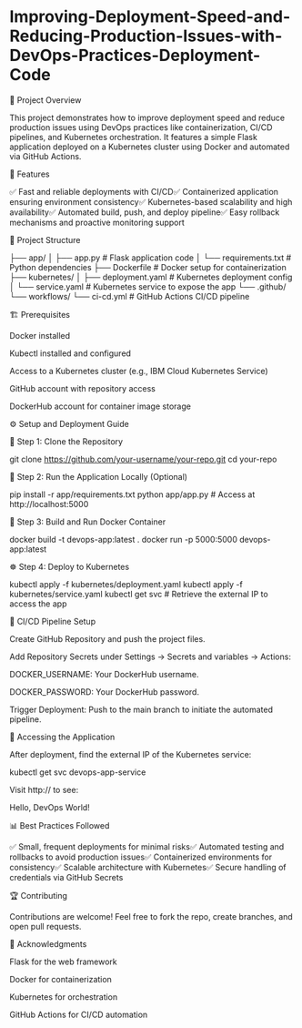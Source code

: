 # Improving-Deployment-Speed-and-Reducing-Production-Issues-with-DevOps-Practices-Deployment-Code

🚀 Project Overview

This project demonstrates how to improve deployment speed and reduce production issues using DevOps practices like containerization, CI/CD pipelines, and Kubernetes orchestration. It features a simple Flask application deployed on a Kubernetes cluster using Docker and automated via GitHub Actions.

🧩 Features

✅ Fast and reliable deployments with CI/CD✅ Containerized application ensuring environment consistency✅ Kubernetes-based scalability and high availability✅ Automated build, push, and deploy pipeline✅ Easy rollback mechanisms and proactive monitoring support

📁 Project Structure

├── app/
│   ├── app.py            # Flask application code
│   └── requirements.txt  # Python dependencies
├── Dockerfile            # Docker setup for containerization
├── kubernetes/
│   ├── deployment.yaml   # Kubernetes deployment config
│   └── service.yaml      # Kubernetes service to expose the app
└── .github/
    └── workflows/
        └── ci-cd.yml     # GitHub Actions CI/CD pipeline

🏗️ Prerequisites

Docker installed

Kubectl installed and configured

Access to a Kubernetes cluster (e.g., IBM Cloud Kubernetes Service)

GitHub account with repository access

DockerHub account for container image storage

⚙️ Setup and Deployment Guide

📝 Step 1: Clone the Repository

git clone https://github.com/your-username/your-repo.git
cd your-repo

🐍 Step 2: Run the Application Locally (Optional)

pip install -r app/requirements.txt
python app/app.py  # Access at http://localhost:5000

🐳 Step 3: Build and Run Docker Container

docker build -t devops-app:latest .
docker run -p 5000:5000 devops-app:latest

☸️ Step 4: Deploy to Kubernetes

kubectl apply -f kubernetes/deployment.yaml
kubectl apply -f kubernetes/service.yaml
kubectl get svc  # Retrieve the external IP to access the app

🚦 CI/CD Pipeline Setup

Create GitHub Repository and push the project files.

Add Repository Secrets under Settings → Secrets and variables → Actions:

DOCKER_USERNAME: Your DockerHub username.

DOCKER_PASSWORD: Your DockerHub password.

Trigger Deployment: Push to the main branch to initiate the automated pipeline.

🔎 Accessing the Application

After deployment, find the external IP of the Kubernetes service:

kubectl get svc devops-app-service

Visit http://<external-ip> to see:

Hello, DevOps World!

📊 Best Practices Followed

✅ Small, frequent deployments for minimal risks✅ Automated testing and rollbacks to avoid production issues✅ Containerized environments for consistency✅ Scalable architecture with Kubernetes✅ Secure handling of credentials via GitHub Secrets

🏆 Contributing

Contributions are welcome! Feel free to fork the repo, create branches, and open pull requests.


🙌 Acknowledgments

Flask for the web framework

Docker for containerization

Kubernetes for orchestration

GitHub Actions for CI/CD automation
